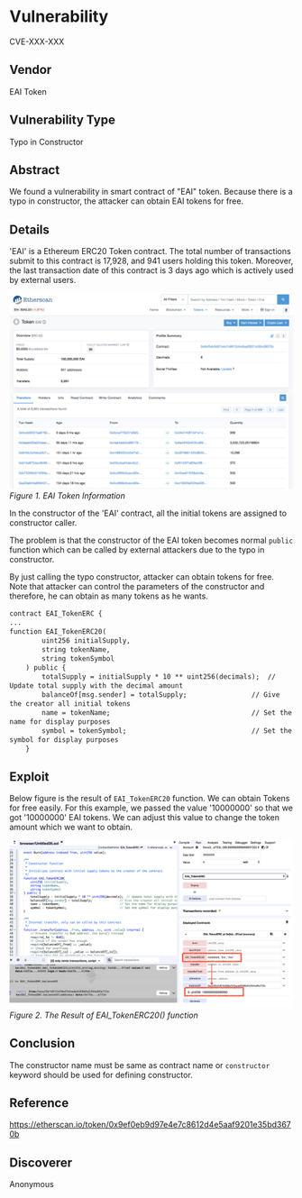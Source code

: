 # Vulnerability
CVE-XXX-XXX

## Vendor
EAI Token

## Vulnerability Type
Typo in Constructor

## Abstract
We found a vulnerability in smart contract of "EAI" token. Because there is a typo in constructor, the attacker can obtain EAI tokens for free.

## Details
'EAI' is a Ethereum ERC20 Token contract. The total number of transactions submit to this contract is 17,928, and 941 users holding this token.
Moreover, the last transaction date of this contract is 3 days ago which is actively used by external users.

![](./img/EAI_1.png)
  *Figure 1. EAI Token Information*

In the constructor of the 'EAI' contract, all the initial tokens are assigned to constructor caller. 

The problem is that the constructor of the EAI token becomes normal `public` function which can be called by external attackers due to the typo in constructor.

By just calling the typo constructor, attacker can obtain tokens for free. 
Note that attacker can control the parameters of the constructor and therefore, he can obtain as many tokens as he wants.

```
contract EAI_TokenERC {
...
function EAI_TokenERC20(
        uint256 initialSupply,
        string tokenName,
        string tokenSymbol
    ) public {
        totalSupply = initialSupply * 10 ** uint256(decimals);  // Update total supply with the decimal amount
        balanceOf[msg.sender] = totalSupply;                // Give the creator all initial tokens
        name = tokenName;                                   // Set the name for display purposes
        symbol = tokenSymbol;                               // Set the symbol for display purposes
    }
```

## Exploit

  Below figure is the result of `EAI_TokenERC20` function. We can obtain Tokens for free easily.
  For this example, we passed the value '10000000' so that we got '10000000' EAI tokens. 
  We can adjust this value to change the token amount which we want to obtain.

  ![](./img/EAI_2.png)
  *Figure 2. The Result of EAI_TokenERC20() function*

## Conclusion
The constructor name must be same as contract name or `constructor` keyword should be used for defining constructor.

## Reference
https://etherscan.io/token/0x9ef0eb9d97e4e7c8612d4e5aaf9201e35bd3670b


## Discoverer
Anonymous

